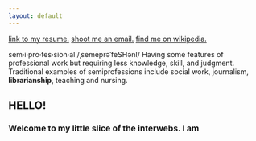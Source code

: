 ```yaml
---
layout: default
---
```

[link to my resume.](./resume.html)
[shoot me an email.](mailto:ateauriri@gmail.com)
[find me on wikipedia.](https://en.wikipedia.org/wiki/User:Auriri)

sem·i·pro·fes·sion·al
/ˌsemēprəˈfeSHənl/
Having some features of professional work but requiring less knowledge, skill, and judgment. Traditional examples of semiprofessions include social work, journalism, **librarianship**, teaching and nursing.

## HELLO!
### Welcome to my little slice of the interwebs. I am 
